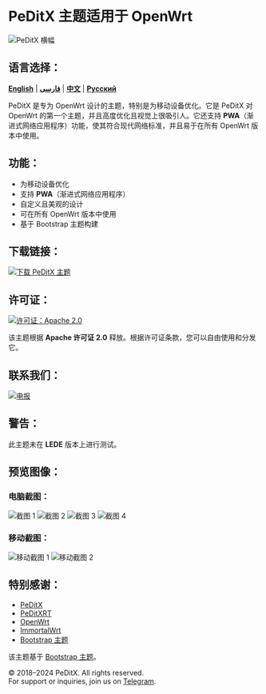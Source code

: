 # PeDitX 主题适用于 OpenWrt

![PeDitX 横幅](https://raw.githubusercontent.com/peditx/luci-theme-peditx/refs/heads/main/luasrc/brand.png)

## 语言选择：

[**English**](README.md) | [**فارسی**](README_fa.md) | [**中文**](README_zh.md) | [**Русский**](README_ru.md)

PeDitX 是专为 OpenWrt 设计的主题，特别是为移动设备优化。它是 PeDitX 对 OpenWrt 的第一个主题，并且高度优化且视觉上很吸引人。它还支持 **PWA**（渐进式网络应用程序）功能，使其符合现代网络标准，并且易于在所有 OpenWrt 版本中使用。

## 功能：

- 为移动设备优化
- 支持 **PWA**（渐进式网络应用程序）
- 自定义且美观的设计
- 可在所有 OpenWrt 版本中使用
- 基于 Bootstrap 主题构建

## 下载链接：
[![下载 PeDitX 主题](https://img.shields.io/github/downloads/peditx/luci-theme-peditx/total.svg)](https://github.com/peditx/luci-theme-peditx/releases)

## 许可证：
[![许可证：Apache 2.0](https://img.shields.io/badge/License-Apache%202.0-blue.svg)](https://opensource.org/licenses/Apache-2.0)

该主题根据 **Apache 许可证 2.0** 释放。根据许可证条款，您可以自由使用和分发它。

## 联系我们：
[![电报](https://img.shields.io/badge/Telegram-加入现在-blue.svg)](https://t.me/peditx)

## 警告：
此主题未在 **LEDE** 版本上进行测试。

## 预览图像：

### 电脑截图：
![截图 1](https://raw.githubusercontent.com/peditx/luci-theme-peditx/refs/heads/main/screenshots/1.png)
![截图 2](https://raw.githubusercontent.com/peditx/luci-theme-peditx/refs/heads/main/screenshots/2.png)
![截图 3](https://raw.githubusercontent.com/peditx/luci-theme-peditx/refs/heads/main/screenshots/3.png)
![截图 4](https://raw.githubusercontent.com/peditx/luci-theme-peditx/refs/heads/main/screenshots/4.png)

### 移动截图：
![移动截图 1](https://raw.githubusercontent.com/peditx/luci-theme-peditx/refs/heads/main/screenshots/m1.PNG)
![移动截图 2](https://raw.githubusercontent.com/peditx/luci-theme-peditx/refs/heads/main/screenshots/m2.PNG)

## 特别感谢：

- [PeDitX](https://github.com/peditx)
- [PeDitXRT](https://github.com/peditx/peditxrt)
- [OpenWrt](https://github.com/openwrt)
- [ImmortalWrt](https://github.com/immortalwrt)
- [Bootstrap 主题](https://github.com/twbs/bootstrap)

该主题基于 [Bootstrap 主题](https://github.com/twbs/bootstrap)。


© 2018–2024 PeDitX. All rights reserved.  
For support or inquiries, join us on [Telegram](https://t.me/peditx).


